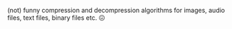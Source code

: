 (not) funny compression and decompression algorithms for images, audio files, text files, binary files etc. 😖
